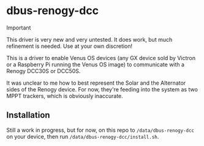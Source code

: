 # dbus-renogy-dcc

> [!IMPORTANT]
> This driver is very new and very untested. It does work, but much refinement is needed. Use at your own discretion!

This is a driver to enable Venus OS devices (any GX device sold by Victron or a Raspberry Pi running the Venus OS image) to communicate with a Renogy DCC30S or DCC50S.

It was unclear to me how to best represent the Solar and the Alternator sides of the Renogy device. For now, they're feeding into the system as two MPPT trackers, which is obviously inaccurate.

## Installation

Still a work in progress, but for now, on this repo to `/data/dbus-renogy-dcc` on your device, then run `/data/dbus-renogy-dcc/install.sh`.
